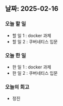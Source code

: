 ## 날짜: 2025-02-16

### 오늘 할 일
- 할 일 1 : docker 과제
- 할 일 2 : 쿠버네티스 입문

### 오늘 한 일
- 한 일 1 : docker 과제
- 한 일 2 : 쿠버네티스 입문

### 오늘의 회고
- 정진